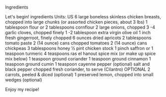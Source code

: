 Ingredients

Let's begin! 
ingredients
Units: US
6
large boneless skinless chicken breasts, chopped into large chunks (or assorted chicken pieces, about 3 lbs)
1
tablespoon flour or 2 tablespoons cornflour
2
large onions, chopped
3 -4
garlic cloves, chopped finely
1 -2
tablespoon extra virgin olive oil
1
inch fresh gingerroot, finely chopped
6
ounces dried apricots
2
tablespoons tomato paste
2
(14 ounce) cans chopped tomatoes
2
(14 ounce) cans chickpeas
3
tablespoons honey
1⁄2
pint chicken stock
1
pinch saffron or 1 teaspoon turmeric
4
teaspoons ras el hanout spice mix (or make up spice mix below)
1
teaspoon ground coriander
1
teaspoon ground cinnamon
1
teaspoon ground cumin
1
teaspoon cayenne pepper (optional)
salt and black pepper
chopped fresh coriander, to serve (Cilantro)
OPTIONAL
2
carrots, peeled & diced (optional)
1
preserved lemon, chopped into small wedges (optional)

Enjoy my recipe!

